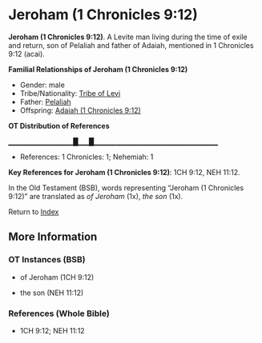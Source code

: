 # Jeroham (1 Chronicles 9:12)
**Jeroham (1 Chronicles 9:12)**. 
A Levite man living during the time of exile and return, son of Pelaliah and father of Adaiah, mentioned in 1 Chronicles 9:12 (acai). 




**Familial Relationships of Jeroham (1 Chronicles 9:12)**


* Gender: male
* Tribe/Nationality: [Tribe of Levi](../../../groups/md/acai/Levi.md)
* Father: [Pelaliah](Pelaliah.md)
* Offspring: [Adaiah (1 Chronicles 9:12)](Adaiah.3.md)


**OT Distribution of References**

▁▁▁▁▁▁▁▁▁▁▁▁█▁▁█▁▁▁▁▁▁▁▁▁▁▁▁▁▁▁▁▁▁▁▁▁▁▁
* References: 1 Chronicles: 1; Nehemiah: 1



**Key References for Jeroham (1 Chronicles 9:12)**: 
1CH 9:12, NEH 11:12. 


In the Old Testament (BSB), words representing “Jeroham (1 Chronicles 9:12)” are translated as 
*of Jeroham* (1x), *the son* (1x). 




Return to [Index](00-Index.md)

## More Information

### OT Instances (BSB)

* of Jeroham (1CH 9:12)

* the son (NEH 11:12)



### References (Whole Bible)

* 1CH 9:12; NEH 11:12



